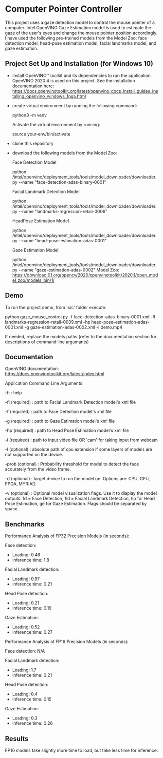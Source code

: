 # Computer Pointer Controller

This project uses a gaze detection model to control the mouse pointer of a computer. Intel OpenVINO Gaze Estimation model is used to estimate the gaze of the user's eyes and change the mouse pointer position accordingly.  I have used the following pre-trained models from the Model Zoo: face detection model, head-pose estimation model, facial landmarks model, and gaze estimation.


## Project Set Up and Installation (for Windows 10)

- Install OpenVINO™ toolkit and its dependencies to run the application. OpenVINO 2020.4 is used on this project. See the installation documentation here:
https://docs.openvinotoolkit.org/latest/openvino_docs_install_guides_installing_openvino_windows_fpga.html

- create virtual environment by running the following command:

    python3 -m venv <your-env>

  Activate the virtual environment by running:

    source your-env/bin/activate
    
- clone this repository  
- download the following models from the Model Zoo:

  Face Detection Model

  python /intel/openvino/deployment_tools/tools/model_downloader/downloader.py --name "face-detection-adas-binary-0001"

  Facial Landmark Detection Model

  python /intel/openvino/deployment_tools/tools/model_downloader/downloader.py --name "landmarks-regression-retail-0009"

  HeadPose Estimation Model

  python /intel/openvino/deployment_tools/tools/model_downloader/downloader.py --name "head-pose-estimation-adas-0001"

  Gaze Estimation Model

  python /intel/openvino/deployment_tools/tools/model_downloader/downloader.py --name "gaze-estimation-adas-0002"
  Model Zoo: https://download.01.org/opencv/2020/openvinotoolkit/2020.1/open_model_zoo/models_bin/1/



## Demo
To run the project demo, from 'src' folder execute:

python gaze_mouse_control.py -f face-detection-adas-binary-0001.xml -fl landmarks-regression-retail-0009.xml -hp head-pose-estimation-adas-0001.xml -g gaze-estimation-adas-0002.xml -i demo.mp4

If needed, replace the models paths (refer to the documentation section for descriptions of command line argumants)

## Documentation

OpenVINO documentation: https://docs.openvinotoolkit.org/latest/index.html


Application Command Line Arguments:

-h : help

-fl (required) : path to Facial Landmark Detection model's xml file

-f (required) : path to Face Detection model's xml file

-g (required) : path to Gaze Estimation model's xml file

-hp (required) : path to Head Pose Estimation model's xml file

-i (required) : path to input video file OR 'cam' for taking input from webcam

-l (optional) : absolute path of cpu extension if some layers of models are not supported on the device.

-prob (optional) : Probability threshold for model to detect the face accurately from the video frame.

-d (optional) : target device to run the model on. Options are: CPU, GPU, FPGA, MYRIAD.

-v (optional) : Optional model visualization flags. Use it to diaplay the model outputs. 
                fd = Face Detection, fld = Facial Landmark Detection, hp for Head Pose Estimation, ge for Gaze Estimation.
                Flags should be separated by space.


## Benchmarks

Performance Analysis of FP32 Precision Models (in seconds):

Face detection:
- Loading: 0.46 
- Inference time: 1.8

Facial Landmark detection:
- Loading: 0.97 
- Inference time: 0.21

Head Pose detection:
- Loading: 0.21 
- Inference time: 0.19

Gaze Estimation:
- Loading: 0.52 
- Inference time: 0.27


Performance Analysis of FP16 Precision Models (in seconds):

Face detection: N/A

Facial Landmark detection:
- Loading: 1.7 
- Inference time: 0.21

Head Pose detection:
- Loading: 0.4 
- Inference time: 0.15

Gaze Estimation:
- Loading: 0.3 
- Inference time: 0.26

## Results

FP16 models take slightly more time to load, but take less time for inference. 
